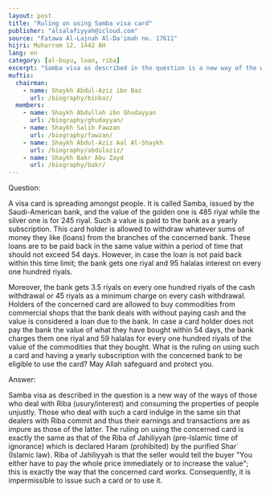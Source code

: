 ```yaml
---
layout: post
title: "Ruling on using Samba visa card"
publisher: "alsalafiyyah@icloud.com"
source: "Fatawa Al-Lajnah Al-Da'imah no. 17611"
hijri: Muharram 12, 1442 AH
lang: en
category: [al-buyu, loan, riba]
excerpt: "Samba visa as described in the question is a new way of the ways of those who deal with Riba (usury/interest) and consuming the properties of people unjustly."
muftis:
  chairman: 
    - name: Shaykh Abdul-Aziz ibn Baz
      url: /biography/binbaz/
  members: 
    - name: Shaykh Abdullah ibn Ghudayyan
      url: /biography/ghudayyan/
    - name: Shaykh Salih Fawzan
      url: /biography/fawzan/
    - name: Shaykh Abdul-Aziz Aal Al-Shaykh
      url: /biography/abdulaziz/
    - name: Shaykh Bakr Abu Zayd
      url: /biography/bakr/
---
```


Question:

A visa card is spreading amongst people. It is called Samba, issued by the Saudi-American bank, and the value of the golden one is 485 riyal while the silver one is for 245 riyal. Such a value is paid to the bank as a yearly subscription. This card holder is allowed to withdraw whatever sums of money they like (loans) from the branches of the concerned bank. These loans are to be paid back in the same value within a period of time that should not exceed 54 days. However, in case the loan is not paid back within this time limit; the bank gets one riyal and 95 halalas interest on every one hundred riyals. 

Moreover, the bank gets 3.5 riyals on every one hundred riyals of the cash withdrawal or 45 riyals as a minimum charge on every cash withdrawal. Holders of the concerned card are allowed to buy commodities from commercial shops that the bank deals with without paying cash and the value is considered a loan due to the bank. In case a card holder does not pay the bank the value of what they have bought within 54 days, the bank charges them one riyal and 59 halalas for every one hundred riyals of the value of the commodities that they bought. What is the ruling on using such a card and having a yearly subscription with the concerned bank to be eligible to use the card? May Allah safeguard and protect you.

Answer:

Samba visa as described in the question is a new way of the ways of those who deal with Riba (usury/interest) and consuming the properties of people unjustly. Those who deal with such a card indulge in the same sin that dealers with Riba commit and thus their earnings and transactions are as impure as those of the latter. The ruling on using the concerned card is exactly the same as that of the Riba of Jahiliyyah (pre-Islamic time of ignorance) which is declared Haram (prohibited) by the purified Shar` (Islamic law). Riba of Jahiliyyah is that the seller would tell the buyer "You either have to pay the whole price immediately or to increase the value"; this is exactly the way that the concerned card works. Consequently, it is impermissible to issue such a card or to use it.
